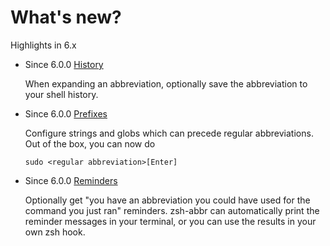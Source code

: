 # What's new?

Highlights in 6.x

- <Badge type="warning">Since 6.0.0</Badge> [History](./history.md)

    When expanding an abbreviation, optionally save the abbreviation to your shell history.

- <Badge type="warning">Since 6.0.0</Badge> [Prefixes](./prefixes.md)

    Configure strings and globs which can precede regular abbreviations. Out of the box, you can now do

    ```shell
    sudo <regular abbreviation>[Enter]
    ```

- <Badge type="warning">Since 6.0.0</Badge> [Reminders](./reminders.md)

    Optionally get "you have an abbreviation you could have used for the command you just ran" reminders. zsh-abbr can automatically print the reminder messages in your terminal, or you can use the results in your own zsh hook.
